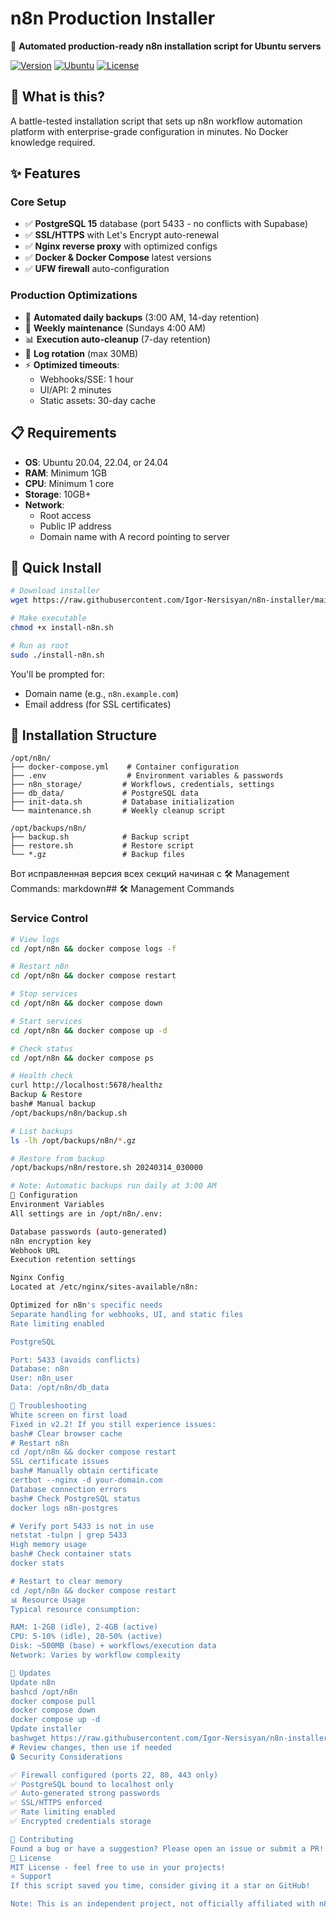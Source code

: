 # n8n Production Installer

🚀 **Automated production-ready n8n installation script for Ubuntu servers**

[![Version](https://img.shields.io/badge/version-2.2-blue.svg)](https://github.com/Igor-Nersisyan/n8n-installer)
[![Ubuntu](https://img.shields.io/badge/Ubuntu-20.04%20|%2022.04%20|%2024.04-orange.svg)](https://ubuntu.com/)
[![License](https://img.shields.io/badge/license-MIT-green.svg)](LICENSE)

## 🎯 What is this?

A battle-tested installation script that sets up n8n workflow automation platform with enterprise-grade configuration in minutes. No Docker knowledge required.

## ✨ Features

### Core Setup
- ✅ **PostgreSQL 15** database (port 5433 - no conflicts with Supabase)
- ✅ **SSL/HTTPS** with Let's Encrypt auto-renewal
- ✅ **Nginx reverse proxy** with optimized configs
- ✅ **Docker & Docker Compose** latest versions
- ✅ **UFW firewall** auto-configuration

### Production Optimizations
- 🔄 **Automated daily backups** (3:00 AM, 14-day retention)
- 🧹 **Weekly maintenance** (Sundays 4:00 AM)
- 📊 **Execution auto-cleanup** (7-day retention)
- 📝 **Log rotation** (max 30MB)
- ⚡ **Optimized timeouts**:
  - Webhooks/SSE: 1 hour
  - UI/API: 2 minutes
  - Static assets: 30-day cache

## 📋 Requirements

- **OS**: Ubuntu 20.04, 22.04, or 24.04
- **RAM**: Minimum 1GB 
- **CPU**: Minimum 1 core
- **Storage**: 10GB+ 
- **Network**: 
  - Root access
  - Public IP address
  - Domain name with A record pointing to server

## 🚀 Quick Install
```bash
# Download installer
wget https://raw.githubusercontent.com/Igor-Nersisyan/n8n-installer/main/install-n8n.sh

# Make executable
chmod +x install-n8n.sh

# Run as root
sudo ./install-n8n.sh
```

You'll be prompted for:
- Domain name (e.g., `n8n.example.com`)
- Email address (for SSL certificates)

## 📁 Installation Structure
```
/opt/n8n/
├── docker-compose.yml    # Container configuration
├── .env                  # Environment variables & passwords
├── n8n_storage/         # Workflows, credentials, settings
├── db_data/             # PostgreSQL data
├── init-data.sh         # Database initialization
└── maintenance.sh       # Weekly cleanup script

/opt/backups/n8n/
├── backup.sh            # Backup script
├── restore.sh           # Restore script
└── *.gz                 # Backup files
```

Вот исправленная версия всех секций начиная с 🛠️ Management Commands:
markdown## 🛠️ Management Commands

### Service Control
```bash
# View logs
cd /opt/n8n && docker compose logs -f

# Restart n8n
cd /opt/n8n && docker compose restart

# Stop services
cd /opt/n8n && docker compose down

# Start services
cd /opt/n8n && docker compose up -d

# Check status
cd /opt/n8n && docker compose ps

# Health check
curl http://localhost:5678/healthz
Backup & Restore
bash# Manual backup
/opt/backups/n8n/backup.sh

# List backups
ls -lh /opt/backups/n8n/*.gz

# Restore from backup
/opt/backups/n8n/restore.sh 20240314_030000

# Note: Automatic backups run daily at 3:00 AM
🔧 Configuration
Environment Variables
All settings are in /opt/n8n/.env:

Database passwords (auto-generated)
n8n encryption key
Webhook URL
Execution retention settings

Nginx Config
Located at /etc/nginx/sites-available/n8n:

Optimized for n8n's specific needs
Separate handling for webhooks, UI, and static files
Rate limiting enabled

PostgreSQL

Port: 5433 (avoids conflicts)
Database: n8n
User: n8n_user
Data: /opt/n8n/db_data

🐛 Troubleshooting
White screen on first load
Fixed in v2.2! If you still experience issues:
bash# Clear browser cache
# Restart n8n
cd /opt/n8n && docker compose restart
SSL certificate issues
bash# Manually obtain certificate
certbot --nginx -d your-domain.com
Database connection errors
bash# Check PostgreSQL status
docker logs n8n-postgres

# Verify port 5433 is not in use
netstat -tulpn | grep 5433
High memory usage
bash# Check container stats
docker stats

# Restart to clear memory
cd /opt/n8n && docker compose restart
📊 Resource Usage
Typical resource consumption:

RAM: 1-2GB (idle), 2-4GB (active)
CPU: 5-10% (idle), 20-50% (active)
Disk: ~500MB (base) + workflows/execution data
Network: Varies by workflow complexity

🔄 Updates
Update n8n
bashcd /opt/n8n
docker compose pull
docker compose down
docker compose up -d
Update installer
bashwget https://raw.githubusercontent.com/Igor-Nersisyan/n8n-installer/main/install-n8n.sh -O install-n8n-new.sh
# Review changes, then use if needed
🔒 Security Considerations

✅ Firewall configured (ports 22, 80, 443 only)
✅ PostgreSQL bound to localhost only
✅ Auto-generated strong passwords
✅ SSL/HTTPS enforced
✅ Rate limiting enabled
✅ Encrypted credentials storage

🤝 Contributing
Found a bug or have a suggestion? Please open an issue or submit a PR!
📄 License
MIT License - feel free to use in your projects!
⭐ Support
If this script saved you time, consider giving it a star on GitHub!

Note: This is an independent project, not officially affiliated with n8n.

